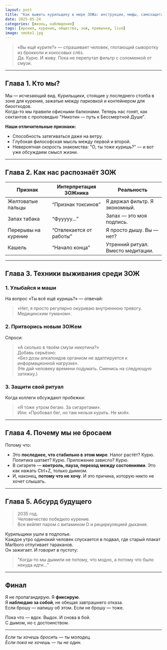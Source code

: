 ```yaml
---
layout: post
title: "Как выжить курильщику в мире ЗОЖа: инструкции, мифы, самозащита"
date: 2025-05-24
categories: [жизнь, наблюдение]
tags: [ирония, курение, общество, зож, привычки, live]
image: smoke1.jpg
---
```


> «Вы ещё курите?» — спрашивает человек, глотающий сыворотку из брокколи и кокосовых слёз.  
> Да. Курю. И живу. Пока не перепутал фильтр с соломинкой от смузи.

---

## Глава 1. Кто мы?

Мы — исчезающий вид. Курильщики, стоящие у последнего столба в зоне для курения, зажатые между парковкой и контейнером для биоотходов.  
Когда-то мы правили офисными балконами. Теперь нас гонят, как сектантов с проповедью "Никотин — путь к Бессмертной Душе".

**Наши отличительные признаки:**
- Способность затягиваться даже на ветру.
- Глубокая философская мысль между первой и второй.
- Невероятная скорость знакомства: "О, ты тоже куришь?" — и вот уже обсуждаем смысл жизни.

---

## Глава 2. Как нас распознаёт ЗОЖ

| Признак              | Интерпретация ЗОЖника           | Реальность                            |
|----------------------|----------------------------------|----------------------------------------|
| Желтоватые пальцы    | “Признак токсинов”              | Я держал фильтр. Я экономный.          |
| Запах табака         | “Фууууу...”                     | Запах — это моя подпись.              |
| Перерывы на курение  | “Отвлекается от работы”         | Я просто дышу. Вы — нет?              |
| Кашель               | “Начало конца”                  | Утренний ритуал. Вместо медитации.    |

---

## Глава 3. Техники выживания среди ЗОЖ

### 1. Улыбайся и маши
На вопрос «Ты всё ещё куришь?» — отвечай:
> «Нет, я просто регулярно окуриваю внутреннюю тревогу. Медицинским туманом».

### 2. Притворись новым ЗОЖем
Спроси:  
> «А сколько в твоём смузи никотина?»  
Добавь серьёзно:  
> «Без дозы алкалоидов организм не адаптируется к информационной нагрузке».  
(Не дай человеку времени подумать. Сменись на следующую затяжку.)

### 3. Защити свой ритуал
Когда коллеги обсуждают пробежки:
> «Я тоже утром бегаю. За сигаретами».  
> Или: «Пробовал бег, но там нельзя курить. Не моё».

---

## Глава 4. Почему мы не бросаем

Потому что:
- Это **последнее, что стабильно в этом мире**. Налог растёт? Курю. Политика шатает? Курю. Приложение зависло? Курю.
- В сигарете — **контроль, пауза, переход между состояниями**. Это как нажать Ctrl+Z, только дымком.
- И, наконец, **потому что не хочу**. И это причина, которую никто не хочет слышать.

---

## Глава 5. Абсурд будущего

> 2035 год.  
> Человечество победило курение.  
> Все вейпят паром с витамином D и рециркуляцией дыхания.

Курильщики ушли в подполье.  
Каждое утро одинокий человек спускается в подвал, где старый плакат Marlboro отпугивает тараканов.  
Он зажигает. И говорит в пустоту:

> "Когда-то мы дымили не потому, что модно, а потому что было некуда идти…"

---

## Финал

Я не пропагандирую. Я **фиксирую**.  
Я **наблюдаю за собой**, не обещая завтрашнего отказа.  
Если брошу — напишу об этом. Если не брошу — тоже.

Пока что — вдох. Выдох. И снова в бой.  
С дымом, но с достоинством.

---

_Если ты хочешь бросить — ты молодец.  
Если пока не хочешь — ты не один._

